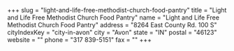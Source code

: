 +++
slug = "light-and-life-free-methodist-church-food-pantry"
title = "Light and Life Free Methodist Church Food Pantry"
name = "Light and Life Free Methodist Church Food Pantry"
address = "8264 East County Rd. 100 S"
cityIndexKey = "city-in-avon"
city = "Avon"
state = "IN"
postal = "46123"
website = ""
phone = "317 839-5151"
fax = ""
+++
